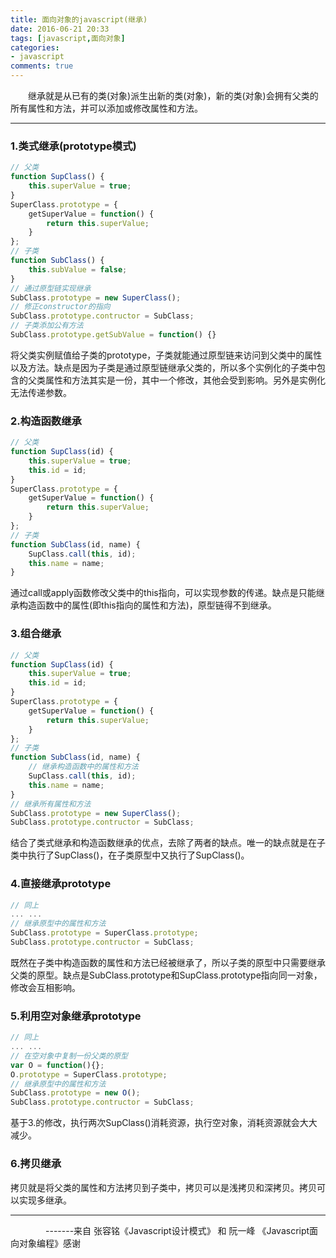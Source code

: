 ```yaml
---
title: 面向对象的javascript(继承)
date: 2016-06-21 20:33
tags: [javascript,面向对象]
categories: 
- javascript
comments: true
---
```

　　继承就是从已有的类(对象)派生出新的类(对象)，新的类(对象)会拥有父类的所有属性和方法，并可以添加或修改属性和方法。

--------------------

### 1.类式继承(prototype模式)
```javascript
// 父类
function SupClass() {
	this.superValue = true;
}
SuperClass.prototype = {
	getSuperValue = function() {
		return this.superValue;
	}
};
// 子类
function SubClass() {
	this.subValue = false;
}
// 通过原型链实现继承
SubClass.prototype = new SuperClass();
// 修正constructor的指向
SubClass.prototype.contructor = SubClass;
// 子类添加公有方法
SubClass.prototype.getSubValue = function() {}
```
将父类实例赋值给子类的prototype，子类就能通过原型链来访问到父类中的属性以及方法。缺点是因为子类是通过原型链继承父类的，所以多个实例化的子类中包含的父类属性和方法其实是一份，其中一个修改，其他会受到影响。另外是实例化无法传递参数。

### 2.构造函数继承
```javascript
// 父类
function SupClass(id) {
	this.superValue = true;
	this.id = id;
}
SuperClass.prototype = {
	getSuperValue = function() {
		return this.superValue;
	}
};
// 子类
function SubClass(id, name) {
	SupClass.call(this, id);
	this.name = name;
}
```
通过call或apply函数修改父类中的this指向，可以实现参数的传递。缺点是只能继承构造函数中的属性(即this指向的属性和方法)，原型链得不到继承。

### 3.组合继承
```javascript
// 父类
function SupClass(id) {
	this.superValue = true;
	this.id = id;
}
SuperClass.prototype = {
	getSuperValue = function() {
		return this.superValue;
	}
};
// 子类
function SubClass(id, name) {
	// 继承构造函数中的属性和方法
	SupClass.call(this, id);
	this.name = name;
}
// 继承所有属性和方法
SubClass.prototype = new SuperClass();
SubClass.prototype.contructor = SubClass;
```
结合了类式继承和构造函数继承的优点，去除了两者的缺点。唯一的缺点就是在子类中执行了SupClass()，在子类原型中又执行了SupClass()。

### 4.直接继承prototype
```javascript
// 同上
... ...
// 继承原型中的属性和方法
SubClass.prototype = SuperClass.prototype;
SubClass.prototype.contructor = SubClass;
```
既然在子类中构造函数的属性和方法已经被继承了，所以子类的原型中只需要继承父类的原型。缺点是SubClass.prototype和SupClass.prototype指向同一对象，修改会互相影响。

### 5.利用空对象继承prototype
```javascript
// 同上
... ...
// 在空对象中复制一份父类的原型
var O = function(){};
O.prototype = SuperClass.prototype;
// 继承原型中的属性和方法
SubClass.prototype = new O();
SubClass.prototype.contructor = SubClass;
```
基于3.的修改，执行两次SupClass()消耗资源，执行空对象，消耗资源就会大大减少。

### 6.拷贝继承
拷贝就是将父类的属性和方法拷贝到子类中，拷贝可以是浅拷贝和深拷贝。拷贝可以实现多继承。

----------------
　　　　-------来自 张容铭《Javascript设计模式》 和 阮一峰 《Javascript面向对象编程》感谢